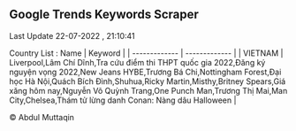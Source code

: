 

## Google Trends Keywords Scraper 
 
Last Update 22-07-2022 , 21:10:41

Country List :
 Name  | Keyword |
| ------------- | ------------- |
| VIETNAM | Liverpool,Lâm Chí Dĩnh,Tra cứu điểm thi THPT quốc gia 2022,Đăng ký nguyện vọng 2022,New Jeans HYBE,Trương Bá Chi,Nottingham Forest,Đại học Hà Nội,Quách Bích Đình,Shuhua,Ricky Martin,Misthy,Britney Spears,Giá xăng hôm nay,Nguyễn Võ Quỳnh Trang,One Punch Man,Trương Thị Mai,Man City,Chelsea,Thám tử lừng danh Conan: Nàng dâu Halloween |



© Abdul Muttaqin 
